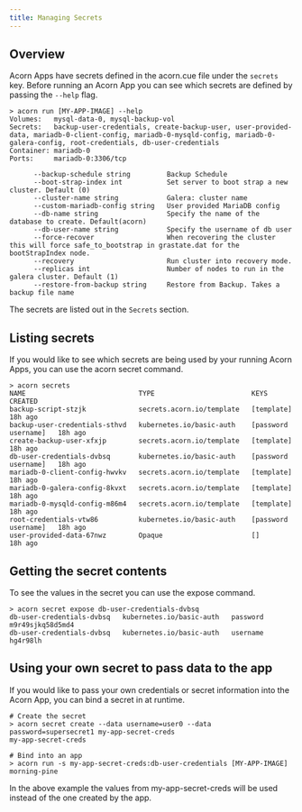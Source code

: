 ```yaml
---
title: Managing Secrets
---
```


## Overview

Acorn Apps have secrets defined in the acorn.cue file under the `secrets` key. Before running an Acorn App you can see which secrets are defined by passing the `--help` flag.

```shell
> acorn run [MY-APP-IMAGE] --help
Volumes:   mysql-data-0, mysql-backup-vol
Secrets:   backup-user-credentials, create-backup-user, user-provided-data, mariadb-0-client-config, mariadb-0-mysqld-config, mariadb-0-galera-config, root-credentials, db-user-credentials
Container: mariadb-0
Ports:     mariadb-0:3306/tcp

      --backup-schedule string         Backup Schedule
      --boot-strap-index int           Set server to boot strap a new cluster. Default (0)
      --cluster-name string            Galera: cluster name
      --custom-mariadb-config string   User provided MariaDB config
      --db-name string                 Specify the name of the database to create. Default(acorn)
      --db-user-name string            Specify the username of db user
      --force-recover                  When recovering the cluster this will force safe_to_bootstrap in grastate.dat for the bootStrapIndex node.
      --recovery                       Run cluster into recovery mode.
      --replicas int                   Number of nodes to run in the galera cluster. Default (1)
      --restore-from-backup string     Restore from Backup. Takes a backup file name
```

The secrets are listed out in the `Secrets` section.

## Listing secrets

If you would like to see which secrets are being used by your running Acorn Apps, you can use the acorn secret command.

```shell
> acorn secrets
NAME                            TYPE                        KEYS                  CREATED
backup-script-stzjk             secrets.acorn.io/template   [template]            18h ago
backup-user-credentials-sthvd   kubernetes.io/basic-auth    [password username]   18h ago
create-backup-user-xfxjp        secrets.acorn.io/template   [template]            18h ago
db-user-credentials-dvbsq       kubernetes.io/basic-auth    [password username]   18h ago
mariadb-0-client-config-hwvkv   secrets.acorn.io/template   [template]            18h ago
mariadb-0-galera-config-8kvxt   secrets.acorn.io/template   [template]            18h ago
mariadb-0-mysqld-config-m86m4   secrets.acorn.io/template   [template]            18h ago
root-credentials-vtw86          kubernetes.io/basic-auth    [password username]   18h ago
user-provided-data-67nwz        Opaque                      []                    18h ago
```

## Getting the secret contents

To see the values in the secret you can use the expose command.

```shell
> acorn secret expose db-user-credentials-dvbsq
db-user-credentials-dvbsq   kubernetes.io/basic-auth   password   m9r49sjkq58d5md4
db-user-credentials-dvbsq   kubernetes.io/basic-auth   username   hg4r98lh
```

## Using your own secret to pass data to the app

If you would like to pass your own credentials or secret information into the Acorn App, you can bind a secret in at runtime.

```shell
# Create the secret
> acorn secret create --data username=user0 --data password=supersecret1 my-app-secret-creds
my-app-secret-creds

# Bind into an app
> acorn run -s my-app-secret-creds:db-user-credentials [MY-APP-IMAGE]
morning-pine
```

In the above example the values from my-app-secret-creds will be used instead of the one created by the app.
